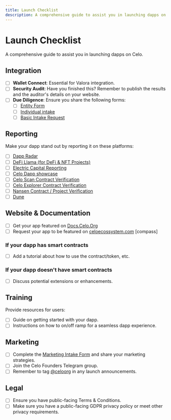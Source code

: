 ```yaml
---
title: Launch Checklist
description: A comprehensive guide to assist you in launching dapps on Celo.
---
```


# Launch Checklist

A comprehensive guide to assist you in launching dapps on Celo.

## Integration

- [ ] **Wallet Connect**: Essential for Valora integration.
- [ ] **Security Audit**: Have you finished this? Remember to publish the results and the auditor's details on your website.
- [ ] **Due Diligence**: Ensure you share the following forms:
  - [ ] [Entity Form](https://app.hummingbird.co/organizations/celo-foundation/tips/celo-foundation-entities-tip-intake)
  - [ ] [Individual intake](https://app.hummingbird.co/organizations/celo-foundation/tips/celo-foundation-individuals-tip-intake)
  - [ ] [Basic Intake Request](https://app.hummingbird.co/organizations/celo-foundation/tips/celo-foundation-basic-tip-intake)

## Reporting

Make your dapp stand out by reporting it on these platforms:

- [ ] [Dapp Radar](https://dappradar.com)
- [ ] [DeFi Llama (for DeFi & NFT Projects)](https://docs.llama.fi/list-your-project/submit-a-project)
- [ ] [Electric Capital Reporting](https://github.com/electric-capital/crypto-ecosystems)
- [ ] [Celo Dapp showcase](https://docs.celo.org/showcase?name=EthicHub)
- [ ] [Celo Scan Contract Verification](https://celoscan.io/verifyContract)
- [ ] [Celo Explorer Contract Verification](https://explorer.celo.org/mainnet/contract-verifications/new)
- [ ] [Nansen Contract / Project Verification](https://form.typeform.com/to/B1c40shu)
- [ ] [Dune](https://dune.com/contracts/new)

## Website & Documentation

- [ ] Get your app featured on [Docs.Celo.Org](link)
- [ ] Request your app to be featured on [celoecossystem.com](link) [compass]

### If your dapp has smart contracts

- [ ] Add a tutorial about how to use the contract/token, etc.

### If your dapp doesn't have smart contracts

- [ ] Discuss potential extensions or enhancements.

## Training

Provide resources for users:

- [ ] Guide on getting started with your dapp.
- [ ] Instructions on how to on/off ramp for a seamless dapp experience.

## Marketing

- [ ] Complete the [Marketing Intake Form](https://docs.google.com/forms/d/e/1FAIpQLSe0LMpEy2nicTcdoI5_LFhg3VZbpyhTymmSTzZ7HavdRiE4AQ/viewform) and share your marketing strategies.
- [ ] Join the Celo Founders Telegram group.
- [ ] Remember to tag [@celoorg](https://twitter.com/CeloOrg) in any launch announcements.

## Legal

- [ ] Ensure you have public-facing Terms & Conditions.
- [ ] Make sure you have a public-facing GDPR privacy policy or meet other privacy requirements.
